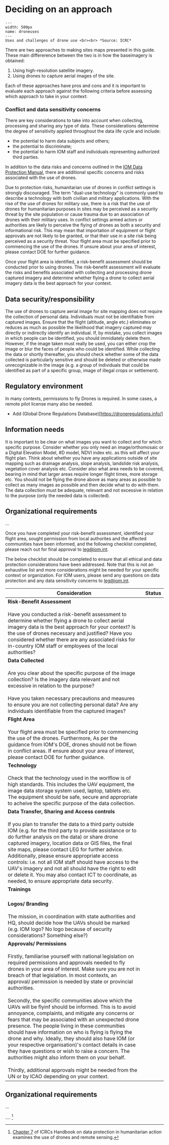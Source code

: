 # Deciding on an approach

```{figure} ./images/droneuseschallenges.png
---
width: 500px
name: droneuses
---
Uses and challenges of drone use <br><br> *Source: ICRC*
```

There are two approaches to making sites maps presented in this guide. These main differerence between the two is in how the baseimagery is obtained:
1. Using high-resolution satellite imagery.
2. Using drones to capture aerial images of the site.

Each of these approaches have pros and cons and it is important to evaluate each approach against the following criteria before assessing which approach to take in your context:

### Conflict and data sensitivity concerns
There are key considerations to take into account when collecting, processing and sharing any type of data. These considerations determine the degree of sensitivity applied throughout the data life cycle and include:
- the potential to harm data subjects and others;
- the potential to discriminate;
- the potential to harm IOM staff and individuals representing authorized third parties. 

In addition to the data risks and concerns outlined in the [IOM Data Protection Manual](https://publications.iom.int/books/iom-data-protection-manual), there are additional specific concerns and risks associated with the use of drones. 

Due to protection risks, humanitarian use of drones in conflict settings is strongly discouraged. The term "dual-use technology" is commonly used to describe a technology with both civilian and military applications. With the rise of the use of drones for military use, there is a risk that the use of drones for humanitarian purposes in sites may be perceived as a security threat by the site population or cause trauma due to an association of drones with their military uses. In conflict settings armed actors or authorities are likely to perceive the flying of drones as both a security and informational risk. This may mean that importation of equipment or flight approvals are not likely to be granted, or that their use in a site risk being perceived as a security threat. Your flight area must be specified prior to commencing the use of the drones. If unsure about your area of interest, please contact DOE for further guidance.

Once your flight area is identified, a risk-benefit assessment should be conducted prior to using drones. The risk-benefit assessment will evaluate the risks and benefits associated with collecting and processing drone captured imagery and determine whether flying a drone to collect aerial imagery data is the best approach for your context.

## Data security/responsibility
The use of drones to capture aerial image for site mapping does not require the collection of personal data. Individuals must not be identifiable from captured images. Ensure that the flight (altitude, angle etc.) eliminates or reduces as much as possible the likelihood that imagery captured may directly or indirectly identify an individual. If, by mistake, you collect images in which people can be identified, you should immidiately delete them. However, if the image taken must really be used, you can either crop the image or blur the faces of people who could be identified. While collecting the data or shortly thereafter, you should check whether some of the data collected is particularly sensitive and should be deleted or otherwise made unrecognizable in the image (e.g. a group of individuals that could be identified as part of a specific group, image of illegal crops or settlement).

## Regulatory environment
In many contexts, permissions to fly Drones is required. In some cases, a remote pilot license many also be needed. 

- Add (Global Drone Regulations Database)[https://droneregulations.info/]

## Information needs

It is important to be clear on what images you want to collect and for which specific purpose. Consider whether you only need an image/orthomosaic or a Digital Elevation Model, #D model, NDVI index etc. as this will affect your flight plan. Think about whether you have any applications outside of site mapping such as drainage analysis, slope analysis, landslide risk analysis, vegetation cover analysis etc. Consider also what area needs to be covered, bearing in mind that larger areas require longer flight times, more storage etc. You should not be flying the drone above as many areas as possible to collect as many images as possible and then decide what to do with them. The data collection must be adequate, relevant and not excessive in relation to the purpose (only the needed data is collected). 

## Organizational requirements
...

Once you have completed your risk-benefit assessment, identified your flight area, sought permission from local authorites and the affected communities have been informed, and the following checklist completed, please reach out for final approval to leg@iom.int.

The below checklist should be completed to ensure that all ethical and data protection considerations have been addressed. Note that this is not an exhaustive list and more considerations might be needed for your specific context or organization. For IOM users, please send any questions on data protection and any data sensitivity concerns to leg@iom.int. 



| Consideration            | Status |
| ------------------------ | ------ |
| **Risk-Benefit Assessment** <br><br> Have you conducted a risk-benefit assessment to determine whether flying a drone to collect aerial imagery data is the best approach for your context? Is the use of drones necessary and justified? Have you considered whether there are any associated risks for in-country IOM staff or employees of the local authorities?|        |
| **Data Collected** <br><br> Are you clear about the specific purpose of the image collection? Is the imagery data relevant and not excessive in relation to the purpose? <br><br> Have you taken necessary precautions and measures to ensure you are not collecting personal data? Are any individuals identifiable from the captured images?|        |
| **Flight Area** <br><br> Your flight area must be specified prior to commencing the use of the drones. Furthermore, As per the guidance from IOM's DOE, drones should not be flown in conflict areas. If ensure about your area of interest, please contact DOE for further guidance.|        |
| **Technology** <br><br> Check that the technology used in the worlflow is of high standards. This includes the UAV equipment, the image data storage system used, laptop, tablets etc. The equipment should be safe, secure and appropriate to acheive the specific purpose of the data collection.| |
| **Data Transfer, Sharing and Access controls** <br><br> If you plan to transfer the data to a third party outside IOM (e.g. for the third party to provide assistance or to do further analysis on the data) or share drone captured imagery, location data or GIS files, the final site maps, please contact LEG for further advice. Additionally, please ensure appropriate access controls: i.e. not all IOM staff should have access to the UAV's imagery and not all should have the right to edit or delete it. You may also contact ICT to coordinate, as needed, to ensure appropriate data security. 
| **Trainings** <br><br> 
| **Logos/ Branding** <br><br> The mission, in coordination with state authorities and HQ, should decide how the UAVs should be marked (e.g. IOM logo? No logo because of security considerations? Something else?)
| **Approvals/ Permissions** <br><br> Firstly, familiarise yourself with national legislation on required permissions and approvals needed to fly drones in your area of interest. Make sure you are not in breach of that legislation. In most contexts, an approval/ permission is needed by state or provincial authorities. <br><br> Secondly, the specific communities above which the UAVs will be flyinf should be informed. This is to avoid annoyance, complaints, and mitigate any concerns or fears that may be associated with an unexpected drone presence. The people living in these communities should have information on who is flying is flying the drone and why. Ideally, they should also have IOM (or your respective organisation)'s contact details in case they have questions or wish to raise a concern. The authorities might also inform them on your behalf. <br><br> Thirdly, additional approvals might be needed from the UN or by ICAO depending on your context.|  |







## Organizational requirements
...


.... [^footnote1]

[^footnote1]: [Chapter 7](https://www.icrc.org/en/data-protection-humanitarian-action-handbook) of ICRCs Handbook on data protection in humanitarian action examines the use of drones and remote sensing. 